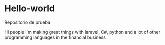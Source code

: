 # Hello-world
Repositorio de prueba

Hi people i'm making great things with laravel, C#, python and a lot of other programming languages in the financial business
